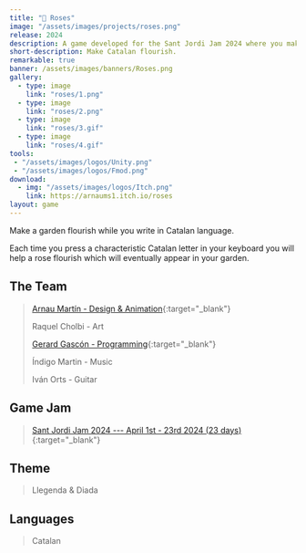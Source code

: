 ```yaml
---
title: "🌹 Roses"
image: "/assets/images/projects/roses.png"
release: 2024
description: A game developed for the Sant Jordi Jam 2024 where you make a rose flourish by pressing Catalan letters.
short-description: Make Catalan flourish.
remarkable: true
banner: /assets/images/banners/Roses.png
gallery:
  - type: image
    link: "roses/1.png"
  - type: image
    link: "roses/2.png"
  - type: image
    link: "roses/3.gif"
  - type: image
    link: "roses/4.gif"
tools:
 - "/assets/images/logos/Unity.png"
 - "/assets/images/logos/Fmod.png"
download:
  - img: "/assets/images/logos/Itch.png"
    link: https://arnaums1.itch.io/roses
layout: game
---
```


Make a garden flourish while you write in Catalan language.

Each time you press a characteristic Catalan letter in your keyboard you will help a rose flourish which will eventually appear in your garden.

## The Team

> [Arnau Martín - Design & Animation](https://twitter.com/arnau555/){:target="_blank"}
>
> Raquel Cholbi - Art
>
> [Gerard Gascón - Programming](https://twitter.com/G_of_Geri/){:target="_blank"}
>
> Índigo Martin - Music
>
> Iván Orts - Guitar

## Game Jam

> [Sant Jordi Jam 2024 --- April 1st - 23rd 2024 (23 days)](https://itch.io/jam/sant-jordi-24/){:target="_blank"}

## Theme

> Llegenda & Diada

## Languages

> Catalan
